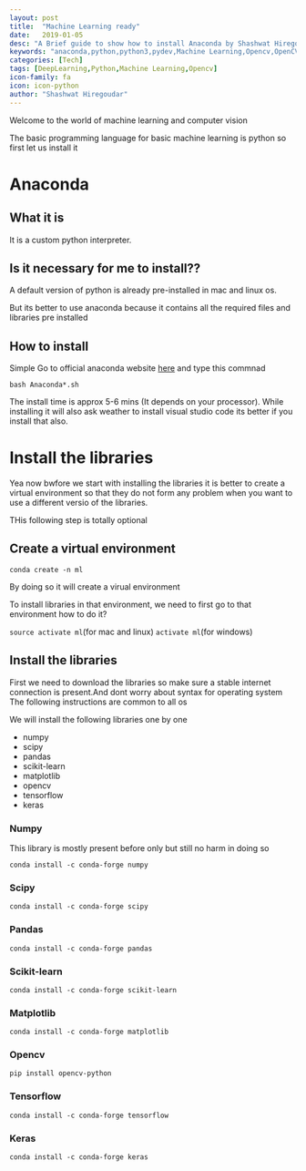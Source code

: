 ```yaml
---
layout: post
title:  "Machine Learning ready"
date:   2019-01-05
desc: "A Brief guide to show how to install Anaconda by Shashwat Hiregoudar"
keywords: "anaconda,python,python3,pydev,Machine Learning,Opencv,OpenCV"
categories: [Tech]
tags: [DeepLearning,Python,Machine Learning,Opencv]
icon-family: fa
icon: icon-python
author: "Shashwat Hiregoudar"
---
```

Welcome to the world of machine learning and computer vision

The basic programming language for basic machine learning is python so first let us install it
# Anaconda

## What it is
It is a custom python interpreter.

## Is it necessary for me to install??
A default version of python is already pre-installed in mac and linux os.

But its better to use anaconda because it contains all the required files and libraries pre installed

## How to install 
Simple Go to official anaconda website [here](https://www.anaconda.com/download/)
and type this commnad 

```bash Anaconda*.sh```

The install time is approx 5-6 mins (It depends on your processor). While installing it will also ask weather to install visual studio code its better if you install that also.

# Install the libraries

Yea now bwfore we start with installing the libraries it is better to create a virtual environment so that they do not form any problem when you want to use a different versio of the libraries.

THis following step is totally optional

## Create a virtual environment

```conda create -n ml```

By doing so it will create a virual environment

To install libraries in that environment, we need to first go to that environment how to do it?

```source activate ml```(for mac and linux) ```activate ml```(for windows)

## Install the libraries

First we need to download the libraries so make sure a stable internet connection is present.And dont worry about syntax for operating system The following instructions are common to all os

We will install the following libraries one by one
* numpy
* scipy
* pandas
* scikit-learn
* matplotlib
* opencv
* tensorflow
* keras

### Numpy
This library is mostly present before only but still no harm in doing so

```conda install -c conda-forge numpy ```

### Scipy
```conda install -c conda-forge scipy ```
### Pandas
```conda install -c conda-forge pandas```
### Scikit-learn
```conda install -c conda-forge scikit-learn ```
### Matplotlib
```conda install -c conda-forge matplotlib```
### Opencv
```pip install opencv-python```
### Tensorflow
```conda install -c conda-forge tensorflow ```
### Keras
```conda install -c conda-forge keras```

